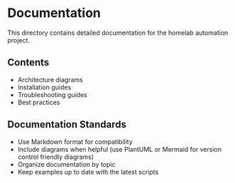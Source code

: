 # Documentation

This directory contains detailed documentation for the homelab automation project.

## Contents

- Architecture diagrams
- Installation guides
- Troubleshooting guides
- Best practices

## Documentation Standards

- Use Markdown format for compatibility
- Include diagrams when helpful (use PlantUML or Mermaid for version control friendly diagrams)
- Organize documentation by topic
- Keep examples up to date with the latest scripts 